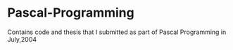 # Pascal-Programming
Contains code and thesis that I submitted as part of Pascal Programming in July,2004

